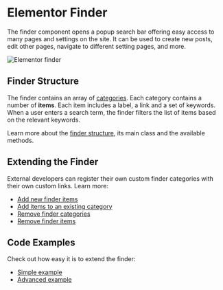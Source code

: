 # Elementor Finder

<Badge type="tip" vertical="top" text="Elementor Core" /> <Badge type="warning" vertical="top" text="Basic" />

The finder component opens a popup search bar offering easy access to many pages and settings on the site. It can be used to create new posts, edit other pages, navigate to different setting pages, and more.

![Elementor finder](/assets/img/elementor-finder.png)

## Finder Structure

The finder contains an array of [categories](./finder-categories). Each category contains a number of **items**. Each item includes a label, a link and a set of keywords. When a user enters a search term, the finder filters the list of items based on the relevant keywords.

Learn more about the [finder structure](./finder-structure), its main class and the available methods.

## Extending the Finder

External developers can register their own custom finder categories with their own custom links. Learn more:

* [Add new finder items](./add-new-finder-items)
* [Add items to an existing category](./add-items-to-existing-category)
* [Remove finder categories](./remove-finder-categories)
* [Remove finder items](./remove-finder-items)

## Code Examples

Check out how easy it is to extend the finder:

* [Simple example](./simple-example)
* [Advanced example](./advanced-example)
